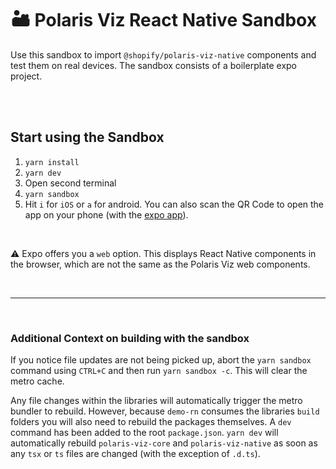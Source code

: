 # 🏜️ Polaris Viz React Native Sandbox

Use this sandbox to import `@shopify/polaris-viz-native` components and test them on real devices. The sandbox consists of a boilerplate expo project.

<br/>
<br/>

## Start using the Sandbox

1. `yarn install`
2. `yarn dev`
3. Open second terminal
4. `yarn sandbox`
6. Hit `i` for `iOS` or `a` for android. You can also scan the QR Code to open the app on your phone (with the [expo app](https://expo.dev/)).

<br>

⚠️ Expo offers you a `web` option. This displays React Native components in the browser, which are not the same as the Polaris Viz web components.

<br/>
<hr/>
<br/>

### Additional Context on building with the sandbox

If you notice file updates are not being picked up, abort the `yarn sandbox` command using `CTRL+C` and then run `yarn sandbox -c`. This will clear the metro cache.

Any file changes within the libraries will automatically trigger the metro bundler to rebuild. However, because `demo-rn` consumes the libraries `build` folders you will also need to rebuild the packages themselves. A `dev` command has been added to the root `package.json`. `yarn dev` will automatically rebuild `polaris-viz-core` and `polaris-viz-native` as soon as any `tsx` or `ts` files are changed (with the exception of `.d.ts`).
